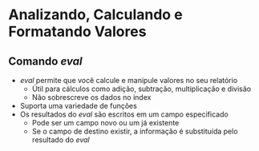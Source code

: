 # Analizando, Calculando e Formatando Valores

## Comando _eval_

* _eval_ permite que você calcule e manipule valores no seu relatório
	* Útil para cálculos como adição, subtração, multiplicação e divisão
	* Não sobrescreve os dados no index
* Suporta uma variedade de funções
*  Os resultados do _eval_ são escritos em um campo especificado
	* Pode ser um campo novo ou um já existente
	* Se o campo de destino existir, a informação é substituída pelo resultado do _eval_
<!--stackedit_data:
eyJoaXN0b3J5IjpbMTE1OTk1MTYxLC0xNTc0MTAyNDg4XX0=
-->
